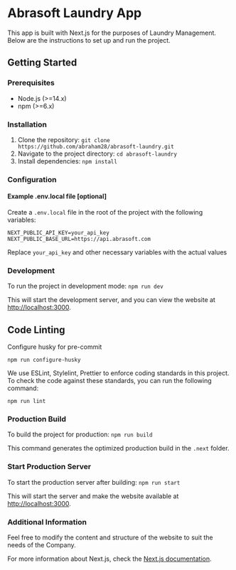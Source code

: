 # Abrasoft Laundry App

This app is built with Next.js for the purposes of Laundry Management. Below are the instructions to set up and run the project.

## Getting Started

### Prerequisites

- Node.js (>=14.x)
- npm (>=6.x)

### Installation

1. Clone the repository:
   `git clone https://github.com/abraham28/abrasoft-laundry.git`
2. Navigate to the project directory:
   `cd abrasoft-laundry`
3. Install dependencies:
   `npm install`

### Configuration

#### Example .env.local file [optional]

Create a `.env.local` file in the root of the project with the following variables:

```
NEXT_PUBLIC_API_KEY=your_api_key
NEXT_PUBLIC_BASE_URL=https://api.abrasoft.com
```

Replace `your_api_key` and other necessary variables with the actual values

### Development

To run the project in development mode:
`npm run dev`

This will start the development server, and you can view the website at [http://localhost:3000](http://localhost:3000/).

## Code Linting

Configure husky for pre-commit

`npm run configure-husky`

We use ESLint, Stylelint, Prettier to enforce coding standards in this project. To check the code against these standards, you can run the following command:

`npm run lint`

### Production Build

To build the project for production:
`npm run build`

This command generates the optimized production build in the `.next` folder.

### Start Production Server

To start the production server after building:
`npm run start`

This will start the server and make the website available at [http://localhost:3000](http://localhost:3000/).

### Additional Information

Feel free to modify the content and structure of the website to suit the needs of the Company.

For more information about Next.js, check the [Next.js documentation](https://nextjs.org/docs).
